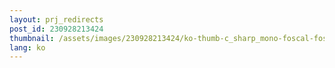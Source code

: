 ```yaml
---
layout: prj_redirects
post_id: 230928213424
thumbnail: /assets/images/230928213424/ko-thumb-c_sharp_mono-foscal-fossa.png
lang: ko
---
```

